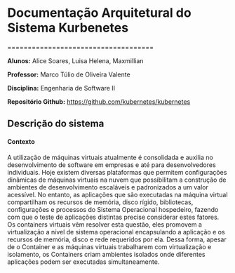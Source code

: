 # Documentação Arquitetural do Sistema Kurbenetes
====================================

**Alunos:** Alice Soares, Luisa Helena, Maxmillian

**Professor:** Marco Túlio de Oliveira Valente

**Disciplina:** Engenharia de Software II

**Repositório Github:** https://github.com/kubernetes/kubernetes

Descrição do sistema
--------------------

#### Contexto
A utilização de máquinas virtuais atualmente é consolidada e auxilia no desenvolvimento de software em empresas e até para desenvolvedores individuais. Hoje existem diversas plataformas que permitem configurações dinâmicas de máquinas virtuais na nuvem que possibilitam a construção de ambientes de desenvolvimento escaláveis e padronizados a um valor acessível. No entanto, as aplicações que são executadas na máquina virtual compartilham os recursos de memória, disco rígido, bibliotecas, configurações e processos do Sistema Operacional hospedeiro, fazendo com que o teste de aplicações distintas precise considerar estes fatores. Os containers virtuais vêm resolver esta questão, eles promovem a virtualização a nível de sistema operacional encapsulando a aplicação e os recursos de memória, disco e rede requeridos por ela. Dessa forma, apesar de o Container e as máquinas virtuais trabalharem com virtualização e isolamento, os Containers criam ambientes isolados onde diferentes aplicações podem ser executadas simultaneamente.
